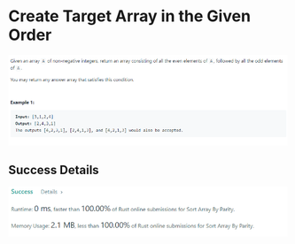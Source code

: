 # Create Target Array in the Given Order

![Alt text](./Question.png?raw=true "Question")

## Success Details

![Alt text](./success.png?raw=true "Success")
